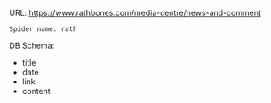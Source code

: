 URL: https://www.rathbones.com/media-centre/news-and-comment

    Spider name: rath

DB Schema:
- title
- date
- link
- content

